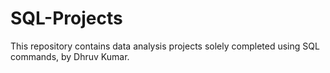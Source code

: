 # SQL-Projects
This repository contains data analysis  projects solely completed using SQL commands, by Dhruv Kumar.
